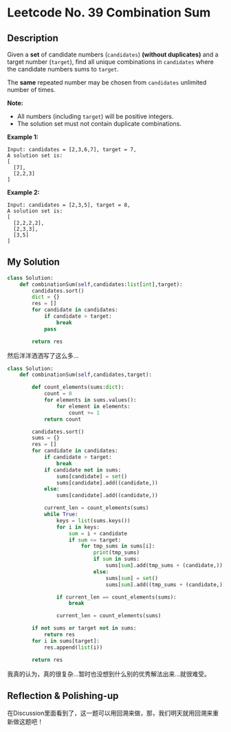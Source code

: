 # Leetcode No. 39 Combination Sum

## Description

Given a **set** of candidate numbers (`candidates`) **(without duplicates)** and a target number (`target`), find all unique combinations in `candidates` where the candidate numbers sums to `target`.

The **same** repeated number may be chosen from `candidates` unlimited number of times.

**Note:**

- All numbers (including `target`) will be positive integers.
- The solution set must not contain duplicate combinations.

**Example 1:**

```
Input: candidates = [2,3,6,7], target = 7,
A solution set is:
[
  [7],
  [2,2,3]
]
```

**Example 2:**

```
Input: candidates = [2,3,5], target = 8,
A solution set is:
[
  [2,2,2,2],
  [2,3,3],
  [3,5]
]
```

## My Solution

```python
class Solution:
    def combinationSum(self,candidates:list[int],target):
        candidates.sort()
        dict = {}
        res = []
        for candidate in candidates:
            if candidate > target:
                break
            pass

        return res
```

然后洋洋洒洒写了这么多...

```python
class Solution:
    def combinationSum(self,candidates,target):

        def count_elements(sums:dict):
            count = 0
            for elements in sums.values():
                for element in elements:
                    count += 1
            return count

        candidates.sort()
        sums = {}
        res = []
        for candidate in candidates:
            if candidate > target:
                break
            if candidate not in sums:
                sums[candidate] = set()
                sums[candidate].add((candidate,))
            else:
                sums[candidate].add((candidate,))

            current_len = count_elements(sums)
            while True:
                keys = list(sums.keys())
                for i in keys:
                    sum = i + candidate
                    if sum <= target:
                        for tmp_sums in sums[i]:
                            print(tmp_sums)
                            if sum in sums:
                                sums[sum].add(tmp_sums + (candidate,))
                            else:
                                sums[sum] = set()
                                sums[sum].add((tmp_sums + (candidate,)))

                if current_len == count_elements(sums):
                    break

                current_len = count_elements(sums)

        if not sums or target not in sums:
            return res
        for i in sums[target]:
            res.append(list(i))

        return res    
```

我真的认为，真的很复杂...暂时也没想到什么别的优秀解法出来...就很难受。

## Reflection & Polishing-up

在Discussion里面看到了，这一题可以用回溯来做，那，我们明天就用回溯来重新做这题吧！